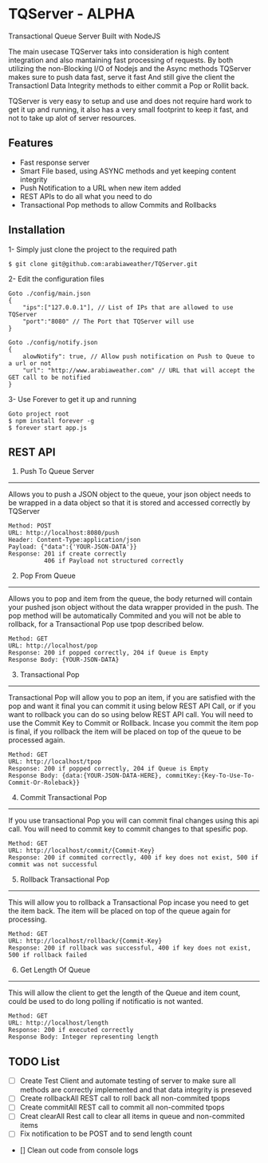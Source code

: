 TQServer - ALPHA
========

Transactional Queue Server Built with NodeJS

The main usecase TQServer taks into consideration is high content integration and also mantaining fast processing of requests.
By both utilizing the non-Blocking I/O of Nodejs and the Async methods TQServer makes sure to push data fast, serve it fast 
And still give the client the Transactionl Data Integrity methods to either commit a Pop or Rollit back. 

TQServer is very easy to setup and use and does not require hard work to get it up and running, it also has a very small 
footprint to keep it fast, and not to take up alot of server resources. 

Features
------

- Fast response server 
- Smart File based, using ASYNC methods and yet keeping content integrity 
- Push Notification to a URL when new item added 
- REST APIs to do all what you need to do
- Transactional Pop methods to allow Commits and Rollbacks 

Installation
---

1- Simply just clone the project to the required path

    $ git clone git@github.com:arabiaweather/TQServer.git

2- Edit the configuration files 

    Goto ./config/main.json
    {
        "ips":["127.0.0.1"], // List of IPs that are allowed to use TQServer
        "port":"8080" // The Port that TQServer will use
    }
    
    Goto ./config/notify.json
    {
        alowNotify": true, // Allow push notification on Push to Queue to a url or not 
        "url": "http://www.arabiaweather.com" // URL that will accept the GET call to be notified 
    }

3- Use Forever to get it up and running 
    
    Goto project root
    $ npm install forever -g
    $ forever start app.js
    
REST API
-

1) Push To Queue Server 
------

Allows you to push a JSON object to the queue, your json object needs to be wrapped in a data object so that it is stored and accessed correctly by TQServer

    Method: POST
    URL: http://localhost:8080/push
    Header: Content-Type:application/json
    Payload: {"data":{'YOUR-JSON-DATA'}}
    Response: 201 if create correctly
              406 if Payload not structured correctly

2) Pop From Queue
------

Allows you to pop and item from the queue, the body returned will contain your pushed json object without the data wrapper provided in the push. The pop method will be automatically Commited and you will not be able to rollback, for a Transactional Pop use tpop described below. 

    Method: GET 
    URL: http://localhost/pop
    Response: 200 if popped correctly, 204 if Queue is Empty  
    Response Body: {YOUR-JSON-DATA}
    
3) Transactional Pop
------

Transactional Pop will allow you to pop an item, if you are satisfied with the pop and want it final you can commit it using below REST API Call, or if you want to rollback you can do so using below REST API call. You will need to use the Commit Key to Commit or Rollback. Incase you commit the item pop is final, if you rollback the item will be placed on top of the queue to be processed again. 

    Method: GET
    URL: http://localhost/tpop
    Response: 200 if popped correctly, 204 if Queue is Empty 
    Response Body: {data:{YOUR-JSON-DATA-HERE}, commitKey:{Key-To-Use-To-Commit-Or-Roleback}}
    
4) Commit Transactional Pop
------

If you use transactional Pop you will can commit final changes using this api call. You will need to commit key to commit changes to that spesific pop. 

    Method: GET
    URL: http://localhost/commit/{Commit-Key}
    Response: 200 if commited correctly, 400 if key does not exist, 500 if commit was not successful 
    
5) Rollback Transactional Pop
------

This will allow you to rollback a Transactional Pop incase you need to get the item back. The item will be placed on top of the queue again for processing. 

    Method: GET
    URL: http://localhost/rollback/{Commit-Key}
    Response: 200 if rollback was successful, 400 if key does not exist, 500 if rollback failed

6) Get Length Of Queue 
------

This will allow the client to get the length of the Queue and item count, could be used to do long polling if notificatio is not wanted. 

    Method: GET 
    URL: http://localhost/length
    Response: 200 if executed correctly 
    Response Body: Integer representing length


TODO List 
---

- [ ] Create Test Client and automate testing of server to make sure all methods are correctly implemented and that data integrity is preseved
- [ ] Create rollbackAll REST call to roll back all non-commited tpops
- [ ] Create commitAll REST call to commit all non-commited tpops 
- [ ] Creat clearAll Rest call to clear all items in queue and non-commited items
- [ ] Fix notification to be POST and to send length count 
- [] Clean out code from console logs
